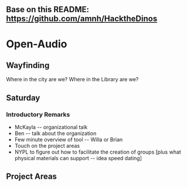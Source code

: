 ## Base on this README: https://github.com/amnh/HacktheDinos

# Open-Audio

## Wayfinding  
Where in the city are we?
Where in the Library are we?


## Saturday
### Introductory Remarks
* McKayla -- organizational talk
* Ben -- talk about the organization
* Few minute overview of tool -- Willa or Brian
* Touch on the project areas
* NYPL to figure out how to facilitate the creation of groups [plus what physical materials can support -- idea speed dating]

## Project Areas
